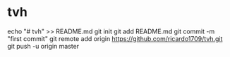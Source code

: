 # tvh
echo "# tvh" >> README.md
git init
git add README.md
git commit -m "first commit"
git remote add origin https://github.com/ricardo1709/tvh.git
git push -u origin master